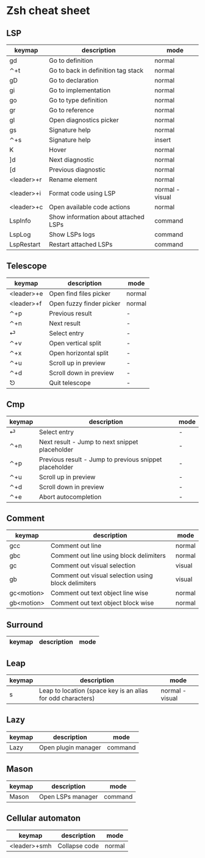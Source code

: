# Zsh cheat sheet

## LSP

| keymap | description | mode |
|--------|-------------|--------|
| gd | Go to definition | normal |
| ⌃+t | Go to back in definition tag stack | normal |
| gD | Go to declaration | normal |
| gi | Go to implementation | normal |
| go | Go to type definition | normal |
| gr | Go to reference | normal |
| gl | Open diagnostics picker | normal |
| gs | Signature help | normal |
| ⌃+s | Signature help | insert |
| K | Hover | normal |
| \]d | Next diagnostic | normal |
| \[d | Previous diagnostic | normal |
| \<leader>+r | Rename element | normal |
| \<leader>+i | Format code using LSP | normal - visual |
| \<leader>+c | Open available code actions | normal |
| LspInfo | Show information about attached LSPs | command |
| LspLog | Show LSPs logs | command |
| LspRestart | Restart attached LSPs | command |

## Telescope

| keymap | description | mode |
|--------|-------------|--------|
| \<leader>+e | Open find files picker | normal |
| \<leader>+f | Open fuzzy finder picker | normal |
| ⌃+p | Previous result | - |
| ⌃+n | Next result | - |
| ⏎ | Select entry | - |
| ⌃+v | Open vertical split | - |
| ⌃+x | Open horizontal split | - |
| ⌃+u | Scroll up in preview | - |
| ⌃+d | Scroll down in preview | - |
| ⎋ | Quit telescope | - |

## Cmp

| keymap | description | mode |
|--------|-------------|--------|
| ⏎ | Select entry | - |
| ⌃+n | Next result - Jump to next snippet placeholder | - |
| ⌃+p | Previous result - Jump to previous snippet placeholder | - |
| ⌃+u | Scroll up in preview | - |
| ⌃+d | Scroll down in preview | - |
| ⌃+e | Abort autocompletion | - |

## Comment

| keymap | description | mode |
|--------|-------------|--------|
| gcc | Comment out line | normal |
| gbc | Comment out line using block delimiters | normal |
| gc | Comment out visual selection | visual |
| gb | Comment out visual selection using block delimiters | visual |
| gc\<motion> | Comment out text object line wise | normal |
| gb\<motion> | Comment out text object block wise | normal |

## Surround

| keymap | description | mode |
|--------|-------------|--------|

## Leap

| keymap | description | mode |
|--------|-------------|--------|
| s | Leap to location (space key is an alias for odd characters) | normal - visual |

## Lazy 

| keymap | description | mode |
|--------|-------------|--------|
| Lazy | Open plugin manager | command |

## Mason 

| keymap | description | mode |
|--------|-------------|--------|
| Mason | Open LSPs manager | command |

## Cellular automaton

| keymap | description | mode |
|--------|-------------|--------|
| \<leader>+smh | Collapse code | normal |
